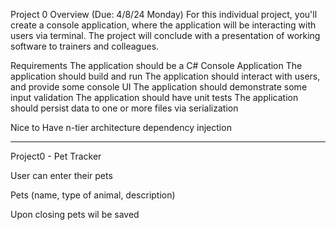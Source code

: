 Project 0
Overview (Due: 4/8/24 Monday)
For this individual project, you'll create a console application, where the application will be interacting with users via terminal. The project will conclude with a presentation of working software to trainers and colleagues.

Requirements
The application should be a C# Console Application
The application should build and run
The application should interact with users, and provide some console UI
The application should demonstrate some input validation
The application should have unit tests
The application should persist data to one or more files via serialization

Nice to Have
n-tier architecture
dependency injection

----------------------------------------------------
Project0 - Pet Tracker

User can enter their pets

Pets (name, type of animal, description)

Upon closing pets wil be saved